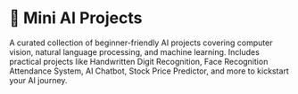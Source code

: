 # 🚀 Mini AI Projects

A curated collection of beginner-friendly AI projects covering computer vision, natural language processing, and machine learning.
Includes practical projects like Handwritten Digit Recognition, Face Recognition Attendance System, AI Chatbot, Stock Price Predictor, and more to kickstart your AI journey.
